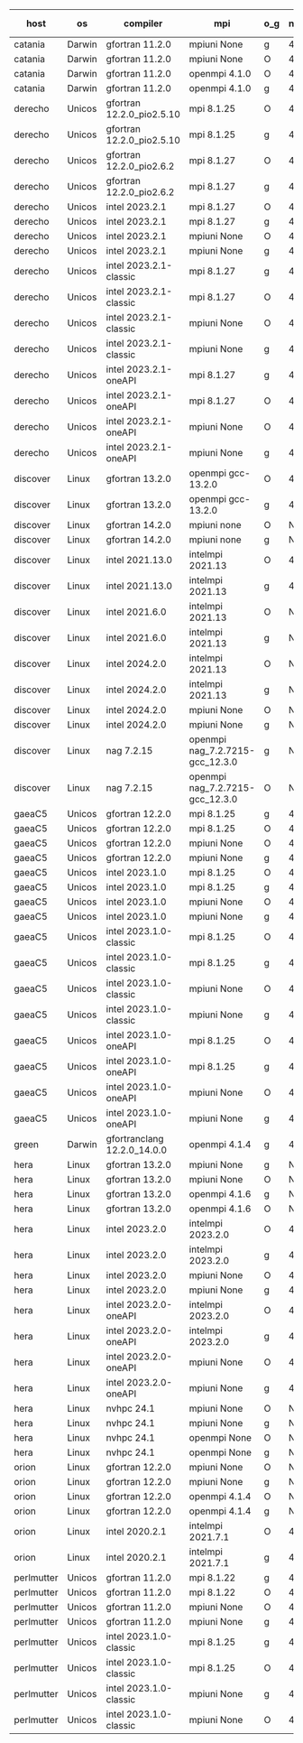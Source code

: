 

| host     | os       | compiler                              | mpi                      | o_g        | netcdf        | build       | u_pass          | u_fail          | s_pass            | s_fail            | e_pass             | e_fail             | nuopc_pass       | nuopc_fail       | artifacts link          |
|----------|----------|---------------------------------------|--------------------------|------------|---------------|-------------|-----------------|-----------------|-------------------|-------------------|--------------------|--------------------|------------------|------------------|-------------------------|
| catania | Darwin | gfortran 11.2.0 | mpiuni None  | g | 4.7.4  | PASS | None | None | None | None | None | None | None | None | <a href="https://github.com/esmf-org/esmf-test-artifacts/tree/5f98559979f0fae5c92dedcbaa7b777e725f4144/develop/gfortran/11.2.0/g/mpiuni/None" target="_blank">5f98559</a> | 
| catania | Darwin | gfortran 11.2.0 | mpiuni None  | O | 4.7.4  | PASS | 12530 | 0 | 9 | 0 | 44 | 0 | None | None | <a href="https://github.com/esmf-org/esmf-test-artifacts/tree/fb8dc35525acce919ae01833355f649466c7b133/develop/gfortran/11.2.0/O/mpiuni/None" target="_blank">fb8dc35</a> | 
| catania | Darwin | gfortran 11.2.0 | openmpi 4.1.0  | O | 4.7.4  | PASS | 14197 | 3 | 51 | 0 | 81 | 0 | 56 | 0 | <a href="https://github.com/esmf-org/esmf-test-artifacts/tree/eebcd8e94a9e4f47d53893c978488d6db0972db1/develop/gfortran/11.2.0/O/openmpi/4.1.0" target="_blank">eebcd8e</a> | 
| catania | Darwin | gfortran 11.2.0 | openmpi 4.1.0  | g | 4.7.4  | PASS | 14197 | 3 | 51 | 0 | 81 | 0 | 56 | 0 | <a href="https://github.com/esmf-org/esmf-test-artifacts/tree/3ea79c72556474a2a52c6c211a4695055595acae/develop/gfortran/11.2.0/g/openmpi/4.1.0" target="_blank">3ea79c7</a> | 
| derecho | Unicos | gfortran 12.2.0_pio2.5.10 | mpi 8.1.25  | O | 4.9.2  | PASS | 14200 | 0 | 51 | 0 | 81 | 0 | 56 | 0 | <a href="https://github.com/esmf-org/esmf-test-artifacts/tree/efcd84ea9c16fe6787d1fbb058f1f242848aa7c8/develop/gfortran/12.2.0_pio2.5.10/O/mpi/8.1.25" target="_blank">efcd84e</a> | 
| derecho | Unicos | gfortran 12.2.0_pio2.5.10 | mpi 8.1.25  | g | 4.9.2  | PASS | 14200 | 0 | 51 | 0 | 81 | 0 | 56 | 0 | <a href="https://github.com/esmf-org/esmf-test-artifacts/tree/7cf81ffded635b9467c71e839079eede4b54e885/develop/gfortran/12.2.0_pio2.5.10/g/mpi/8.1.25" target="_blank">7cf81ff</a> | 
| derecho | Unicos | gfortran 12.2.0_pio2.6.2 | mpi 8.1.27  | O | 4.9.2  | PASS | 14200 | 0 | 51 | 0 | 81 | 0 | 56 | 0 | <a href="https://github.com/esmf-org/esmf-test-artifacts/tree/7d99d8c78b96abdc873896a0cbda89b3d473e565/develop/gfortran/12.2.0_pio2.6.2/O/mpi/8.1.27" target="_blank">7d99d8c</a> | 
| derecho | Unicos | gfortran 12.2.0_pio2.6.2 | mpi 8.1.27  | g | 4.9.2  | PASS | 14200 | 0 | 51 | 0 | 81 | 0 | 56 | 0 | <a href="https://github.com/esmf-org/esmf-test-artifacts/tree/da975c1286085020aa81f24ee258f341c77e7ed6/develop/gfortran/12.2.0_pio2.6.2/g/mpi/8.1.27" target="_blank">da975c1</a> | 
| derecho | Unicos | intel 2023.2.1 | mpi 8.1.27  | O | 4.9.2  | PASS | 14200 | 0 | 51 | 0 | 81 | 0 | 57 | 0 | <a href="https://github.com/esmf-org/esmf-test-artifacts/tree/debf138fca12be9f527a86d72154bfb768f38022/develop/intel/2023.2.1/O/mpi/8.1.27" target="_blank">debf138</a> | 
| derecho | Unicos | intel 2023.2.1 | mpi 8.1.27  | g | 4.9.2  | PASS | 14200 | 0 | 51 | 0 | 81 | 0 | 57 | 0 | <a href="https://github.com/esmf-org/esmf-test-artifacts/tree/0db8c8c53ab9ff760556651f7f7c5eb9ca617510/develop/intel/2023.2.1/g/mpi/8.1.27" target="_blank">0db8c8c</a> | 
| derecho | Unicos | intel 2023.2.1 | mpiuni None  | O | 4.9.2  | PASS | 12530 | 0 | 9 | 0 | 44 | 0 | None | None | <a href="https://github.com/esmf-org/esmf-test-artifacts/tree/a8439d0896605c214f2fbb9417374a361dbfdace/develop/intel/2023.2.1/O/mpiuni/None" target="_blank">a8439d0</a> | 
| derecho | Unicos | intel 2023.2.1 | mpiuni None  | g | 4.9.2  | PASS | None | None | None | None | None | None | None | None | <a href="https://github.com/esmf-org/esmf-test-artifacts/tree/5c848f972f4ff19a7819efddfbeb844077f1ba87/develop/intel/2023.2.1/g/mpiuni/None" target="_blank">5c848f9</a> | 
| derecho | Unicos | intel 2023.2.1-classic | mpi 8.1.27  | g | 4.9.2  | PASS | None | None | None | None | None | None | None | None | <a href="https://github.com/esmf-org/esmf-test-artifacts/tree/91350bcbb1e7f95e5c4abf8cdf0eeff6e3ea1ee1/develop/intel/2023.2.1-classic/g/mpi/8.1.27" target="_blank">91350bc</a> | 
| derecho | Unicos | intel 2023.2.1-classic | mpi 8.1.27  | O | 4.9.2  | PASS | None | None | None | None | None | None | None | None | <a href="https://github.com/esmf-org/esmf-test-artifacts/tree/adfab1e38ed632d0c8029c328d710cae44694cfb/develop/intel/2023.2.1-classic/O/mpi/8.1.27" target="_blank">adfab1e</a> | 
| derecho | Unicos | intel 2023.2.1-classic | mpiuni None  | O | 4.9.2  | PASS | None | None | None | None | None | None | None | None | <a href="https://github.com/esmf-org/esmf-test-artifacts/tree/241a2471395f68379ff6a26934756ceea08e85d1/develop/intel/2023.2.1-classic/O/mpiuni/None" target="_blank">241a247</a> | 
| derecho | Unicos | intel 2023.2.1-classic | mpiuni None  | g | 4.9.2  | PASS | None | None | None | None | None | None | None | None | <a href="https://github.com/esmf-org/esmf-test-artifacts/tree/f6e37e7394acd78a2e6cc2c44230d578988d40cb/develop/intel/2023.2.1-classic/g/mpiuni/None" target="_blank">f6e37e7</a> | 
| derecho | Unicos | intel 2023.2.1-oneAPI | mpi 8.1.27  | g | 4.9.2  | PASS | None | None | None | None | None | None | None | None | <a href="https://github.com/esmf-org/esmf-test-artifacts/tree/a1e360c87e55fb23c12075927dc94d8490c3c958/develop/intel/2023.2.1-oneAPI/g/mpi/8.1.27" target="_blank">a1e360c</a> | 
| derecho | Unicos | intel 2023.2.1-oneAPI | mpi 8.1.27  | O | 4.9.2  | PASS | None | None | None | None | None | None | None | None | <a href="https://github.com/esmf-org/esmf-test-artifacts/tree/dc11c35c0aa7a9b6ff0199ee87cbd195b3d86f19/develop/intel/2023.2.1-oneAPI/O/mpi/8.1.27" target="_blank">dc11c35</a> | 
| derecho | Unicos | intel 2023.2.1-oneAPI | mpiuni None  | O | 4.9.2  | PASS | None | None | None | None | None | None | None | None | <a href="https://github.com/esmf-org/esmf-test-artifacts/tree/00f59e5425e137bb74d8f503bf001f0dad6257c2/develop/intel/2023.2.1-oneAPI/O/mpiuni/None" target="_blank">00f59e5</a> | 
| derecho | Unicos | intel 2023.2.1-oneAPI | mpiuni None  | g | 4.9.2  | PASS | None | None | None | None | None | None | None | None | <a href="https://github.com/esmf-org/esmf-test-artifacts/tree/3b5ac4e39dbe609776cef1622b0e5f822e0047b6/develop/intel/2023.2.1-oneAPI/g/mpiuni/None" target="_blank">3b5ac4e</a> | 
| discover | Linux | gfortran 13.2.0 | openmpi gcc-13.2.0  | O | 4.9.2  | PASS | 14200 | 0 | 51 | 0 | 81 | 0 | 56 | 0 | <a href="https://github.com/esmf-org/esmf-test-artifacts/tree/5813253c2c61f1cf3e0053aa9e7e1d9839cbe7e0/develop/gfortran/13.2.0/O/openmpi/gcc-13.2.0" target="_blank">5813253</a> | 
| discover | Linux | gfortran 13.2.0 | openmpi gcc-13.2.0  | g | 4.9.2  | PASS | 14200 | 0 | 51 | 0 | 81 | 0 | 56 | 0 | <a href="https://github.com/esmf-org/esmf-test-artifacts/tree/347ae23f5e5a5a0283c86656b0c34d2808e9557f/develop/gfortran/13.2.0/g/openmpi/gcc-13.2.0" target="_blank">347ae23</a> | 
| discover | Linux | gfortran 14.2.0 | mpiuni none  | O | None  | PASS | 12530 | 0 | 9 | 0 | 44 | 0 | None | None | <a href="https://github.com/esmf-org/esmf-test-artifacts/tree/03ea36efe197fd27be13d4dd88ee5326297b2a11/develop/gfortran/14.2.0/O/mpiuni/none" target="_blank">03ea36e</a> | 
| discover | Linux | gfortran 14.2.0 | mpiuni none  | g | None  | PASS | 12530 | 0 | 9 | 0 | 44 | 0 | None | None | <a href="https://github.com/esmf-org/esmf-test-artifacts/tree/d194d83f4a59725e2b7c1c39ddb05c329394fb19/develop/gfortran/14.2.0/g/mpiuni/none" target="_blank">d194d83</a> | 
| discover | Linux | intel 2021.13.0 | intelmpi 2021.13  | O | 4.9.2  | PASS | 14200 | 0 | 51 | 0 | 81 | 0 | 56 | 0 | <a href="https://github.com/esmf-org/esmf-test-artifacts/tree/f7c7033ac54e9f576f08d23aa1ec88038684578c/develop/intel/2021.13.0/O/intelmpi/2021.13" target="_blank">f7c7033</a> | 
| discover | Linux | intel 2021.13.0 | intelmpi 2021.13  | g | 4.9.2  | PASS | 14200 | 0 | 51 | 0 | 81 | 0 | 56 | 0 | <a href="https://github.com/esmf-org/esmf-test-artifacts/tree/017c721af4a85dc0fd4c5639cfd9c7046e270793/develop/intel/2021.13.0/g/intelmpi/2021.13" target="_blank">017c721</a> | 
| discover | Linux | intel 2021.6.0 | intelmpi 2021.13  | O | None  | PASS | 14200 | 0 | 51 | 0 | 81 | 0 | 56 | 0 | <a href="https://github.com/esmf-org/esmf-test-artifacts/tree/c95da0f2e00aaa71723650204aacf324bfe43932/develop/intel/2021.6.0/O/intelmpi/2021.13" target="_blank">c95da0f</a> | 
| discover | Linux | intel 2021.6.0 | intelmpi 2021.13  | g | None  | PASS | 14200 | 0 | 51 | 0 | 81 | 0 | 56 | 0 | <a href="https://github.com/esmf-org/esmf-test-artifacts/tree/da51432031bc2920ede3f9545d6448f8f8a54b8c/develop/intel/2021.6.0/g/intelmpi/2021.13" target="_blank">da51432</a> | 
| discover | Linux | intel 2024.2.0 | intelmpi 2021.13  | O | None  | PASS | 14200 | 0 | 51 | 0 | 81 | 0 | 56 | 0 | <a href="https://github.com/esmf-org/esmf-test-artifacts/tree/d9702df7197d5d95dfc407d8bf6d83506bf7866a/develop/intel/2024.2.0/O/intelmpi/2021.13" target="_blank">d9702df</a> | 
| discover | Linux | intel 2024.2.0 | intelmpi 2021.13  | g | None  | PASS | 14199 | 1 | 51 | 0 | 81 | 0 | 56 | 0 | <a href="https://github.com/esmf-org/esmf-test-artifacts/tree/4560f5ca3bf70184ec9169f192bc80fb6faed05c/develop/intel/2024.2.0/g/intelmpi/2021.13" target="_blank">4560f5c</a> | 
| discover | Linux | intel 2024.2.0 | mpiuni None  | O | None  | PASS | 12530 | 0 | 9 | 0 | 44 | 0 | None | None | <a href="https://github.com/esmf-org/esmf-test-artifacts/tree/16e5c49fdc7820d8be0e9aff0e99bc71c4132b19/develop/intel/2024.2.0/O/mpiuni/None" target="_blank">16e5c49</a> | 
| discover | Linux | intel 2024.2.0 | mpiuni None  | g | None  | PASS | 12529 | 1 | 9 | 0 | 44 | 0 | None | None | <a href="https://github.com/esmf-org/esmf-test-artifacts/tree/4d7e4ea48e239541b53ccfaa3657c044e2bab5d5/develop/intel/2024.2.0/g/mpiuni/None" target="_blank">4d7e4ea</a> | 
| discover | Linux | nag 7.2.15 | openmpi nag_7.2.7215-gcc_12.3.0  | g | None  | PASS | 14200 | 0 | 51 | 0 | 81 | 0 | 4 | 52 | <a href="https://github.com/esmf-org/esmf-test-artifacts/tree/e6280dead6b8e3a5c6148c4c9b99c07184a05324/develop/nag/7.2.15/g/openmpi/nag_7.2.7215-gcc_12.3.0" target="_blank">e6280de</a> | 
| discover | Linux | nag 7.2.15 | openmpi nag_7.2.7215-gcc_12.3.0  | O | None  | PASS | 14199 | 1 | 51 | 0 | 81 | 0 | 4 | 52 | <a href="https://github.com/esmf-org/esmf-test-artifacts/tree/bf22a31dd9853c6840fffba53411dd64dd215685/develop/nag/7.2.15/O/openmpi/nag_7.2.7215-gcc_12.3.0" target="_blank">bf22a31</a> | 
| gaeaC5 | Unicos | gfortran 12.2.0 | mpi 8.1.25  | g | 4.9.0  | PASS | None | None | None | None | None | None | None | None | <a href="https://github.com/esmf-org/esmf-test-artifacts/tree/95179fbc2d9c7974fbb6ede781ac2771bbafc180/develop/gfortran/12.2.0/g/mpi/8.1.25" target="_blank">95179fb</a> | 
| gaeaC5 | Unicos | gfortran 12.2.0 | mpi 8.1.25  | O | 4.9.0  | PASS | 14200 | 0 | 51 | 0 | 81 | 0 | 56 | 0 | <a href="https://github.com/esmf-org/esmf-test-artifacts/tree/3db0cd65c4aed53250421292c3a117ebb62f86bc/develop/gfortran/12.2.0/O/mpi/8.1.25" target="_blank">3db0cd6</a> | 
| gaeaC5 | Unicos | gfortran 12.2.0 | mpiuni None  | O | 4.9.0  | PASS | 12530 | 0 | 9 | 0 | 44 | 0 | None | None | <a href="https://github.com/esmf-org/esmf-test-artifacts/tree/db5f33d9e65723b381475116508439c74776c0cb/develop/gfortran/12.2.0/O/mpiuni/None" target="_blank">db5f33d</a> | 
| gaeaC5 | Unicos | gfortran 12.2.0 | mpiuni None  | g | 4.9.0  | PASS | 12530 | 0 | 9 | 0 | 44 | 0 | None | None | <a href="https://github.com/esmf-org/esmf-test-artifacts/tree/e9d7f8156293b7c4470b278e4bdbbd96a8627b38/develop/gfortran/12.2.0/g/mpiuni/None" target="_blank">e9d7f81</a> | 
| gaeaC5 | Unicos | intel 2023.1.0 | mpi 8.1.25  | O | 4.9.0  | PASS | 14200 | 0 | 51 | 0 | 81 | 0 | 56 | 0 | <a href="https://github.com/esmf-org/esmf-test-artifacts/tree/0d08195ef904776b4f04f386059e2ceb22a07eac/develop/intel/2023.1.0/O/mpi/8.1.25" target="_blank">0d08195</a> | 
| gaeaC5 | Unicos | intel 2023.1.0 | mpi 8.1.25  | g | 4.9.0  | PASS | 14200 | 0 | 51 | 0 | 81 | 0 | 56 | 0 | <a href="https://github.com/esmf-org/esmf-test-artifacts/tree/a9e32545650c799c96965294c96122947a3e2fcf/develop/intel/2023.1.0/g/mpi/8.1.25" target="_blank">a9e3254</a> | 
| gaeaC5 | Unicos | intel 2023.1.0 | mpiuni None  | O | 4.9.0  | PASS | 12530 | 0 | 9 | 0 | 44 | 0 | None | None | <a href="https://github.com/esmf-org/esmf-test-artifacts/tree/bd208efaab73fd873e2f3166f96d94f0f592aa08/develop/intel/2023.1.0/O/mpiuni/None" target="_blank">bd208ef</a> | 
| gaeaC5 | Unicos | intel 2023.1.0 | mpiuni None  | g | 4.9.0  | PASS | None | None | None | None | None | None | None | None | <a href="https://github.com/esmf-org/esmf-test-artifacts/tree/43eec285b0b11a59b3ed6a73ad7a5a6b972ffbc8/develop/intel/2023.1.0/g/mpiuni/None" target="_blank">43eec28</a> | 
| gaeaC5 | Unicos | intel 2023.1.0-classic | mpi 8.1.25  | O | 4.9.0  | PASS | None | None | None | None | None | None | None | None | <a href="https://github.com/esmf-org/esmf-test-artifacts/tree/12eeeccdd859f01fb8939859a5f41a1d765bb7c9/develop/intel/2023.1.0-classic/O/mpi/8.1.25" target="_blank">12eeecc</a> | 
| gaeaC5 | Unicos | intel 2023.1.0-classic | mpi 8.1.25  | g | 4.9.0  | PASS | None | None | None | None | None | None | None | None | <a href="https://github.com/esmf-org/esmf-test-artifacts/tree/7c18a4065154af3a0be749efd03fd84752a6beba/develop/intel/2023.1.0-classic/g/mpi/8.1.25" target="_blank">7c18a40</a> | 
| gaeaC5 | Unicos | intel 2023.1.0-classic | mpiuni None  | O | 4.9.0  | PASS | 12530 | 0 | 9 | 0 | 44 | 0 | None | None | <a href="https://github.com/esmf-org/esmf-test-artifacts/tree/0f900268740ec92b4db373a5e06d1de44ffe7890/develop/intel/2023.1.0-classic/O/mpiuni/None" target="_blank">0f90026</a> | 
| gaeaC5 | Unicos | intel 2023.1.0-classic | mpiuni None  | g | 4.9.0  | PASS | None | None | None | None | None | None | None | None | <a href="https://github.com/esmf-org/esmf-test-artifacts/tree/fac13c1dc880c4c94237f491d8643c669184d713/develop/intel/2023.1.0-classic/g/mpiuni/None" target="_blank">fac13c1</a> | 
| gaeaC5 | Unicos | intel 2023.1.0-oneAPI | mpi 8.1.25  | O | 4.9.0  | PASS | 14200 | 0 | 50 | 1 | 81 | 0 | 46 | 10 | <a href="https://github.com/esmf-org/esmf-test-artifacts/tree/fc13df9402d97c6cb7b8d6c3634ed9177904d8d8/develop/intel/2023.1.0-oneAPI/O/mpi/8.1.25" target="_blank">fc13df9</a> | 
| gaeaC5 | Unicos | intel 2023.1.0-oneAPI | mpi 8.1.25  | g | 4.9.0  | PASS | None | None | None | None | None | None | None | None | <a href="https://github.com/esmf-org/esmf-test-artifacts/tree/97649935e3d69b0ec3dc677d65c9e2995cd78b21/develop/intel/2023.1.0-oneAPI/g/mpi/8.1.25" target="_blank">9764993</a> | 
| gaeaC5 | Unicos | intel 2023.1.0-oneAPI | mpiuni None  | O | 4.9.0  | PASS | 12530 | 0 | 9 | 0 | 44 | 0 | None | None | <a href="https://github.com/esmf-org/esmf-test-artifacts/tree/ccc7d899c5910e365017aadcbb5e12981b7c3dcf/develop/intel/2023.1.0-oneAPI/O/mpiuni/None" target="_blank">ccc7d89</a> | 
| gaeaC5 | Unicos | intel 2023.1.0-oneAPI | mpiuni None  | g | 4.9.0  | PASS | 12530 | 0 | 9 | 0 | 44 | 0 | None | None | <a href="https://github.com/esmf-org/esmf-test-artifacts/tree/abfd891a55a1a3d5823070c90cfb518c42370de3/develop/intel/2023.1.0-oneAPI/g/mpiuni/None" target="_blank">abfd891</a> | 
| green | Darwin | gfortranclang 12.2.0_14.0.0 | openmpi 4.1.4  | g | 4.9.2  | PASS | None | None | None | None | None | None | None | None | <a href="https://github.com/esmf-org/esmf-test-artifacts/tree/ade28e0152228d4d6df3e8fef05c8da16550c84a/develop/gfortranclang/12.2.0_14.0.0/g/openmpi/4.1.4" target="_blank">ade28e0</a> | 
| hera | Linux | gfortran 13.2.0 | mpiuni None  | g | None  | PASS | 12530 | 0 | 9 | 0 | 44 | 0 | None | None | <a href="https://github.com/esmf-org/esmf-test-artifacts/tree/e1be427965da4c8f86a0bc9ff1c5dc95167be591/develop/gfortran/13.2.0/g/mpiuni/None" target="_blank">e1be427</a> | 
| hera | Linux | gfortran 13.2.0 | mpiuni None  | O | None  | PASS | 12530 | 0 | 9 | 0 | 44 | 0 | None | None | <a href="https://github.com/esmf-org/esmf-test-artifacts/tree/e1abba1d42f02c5a6dc43faf75070e0d7857fb7d/develop/gfortran/13.2.0/O/mpiuni/None" target="_blank">e1abba1</a> | 
| hera | Linux | gfortran 13.2.0 | openmpi 4.1.6  | g | None  | PASS | 14200 | 0 | 51 | 0 | 81 | 0 | 56 | 0 | <a href="https://github.com/esmf-org/esmf-test-artifacts/tree/0f9de0b741057973f3cc54514246309383184efd/develop/gfortran/13.2.0/g/openmpi/4.1.6" target="_blank">0f9de0b</a> | 
| hera | Linux | gfortran 13.2.0 | openmpi 4.1.6  | O | None  | PASS | 14200 | 0 | 51 | 0 | 81 | 0 | 56 | 0 | <a href="https://github.com/esmf-org/esmf-test-artifacts/tree/a871a54ea3592d7ff13b2b775927cf1eb17b12b2/develop/gfortran/13.2.0/O/openmpi/4.1.6" target="_blank">a871a54</a> | 
| hera | Linux | intel 2023.2.0 | intelmpi 2023.2.0  | O | 4.7.0  | PASS | 14200 | 0 | 51 | 0 | 81 | 0 | 56 | 0 | <a href="https://github.com/esmf-org/esmf-test-artifacts/tree/34f865b2fa2add41bf6b89efd8ffc1ad26568af2/develop/intel/2023.2.0/O/intelmpi/2023.2.0" target="_blank">34f865b</a> | 
| hera | Linux | intel 2023.2.0 | intelmpi 2023.2.0  | g | 4.7.0  | PASS | 14200 | 0 | 51 | 0 | 81 | 0 | 56 | 0 | <a href="https://github.com/esmf-org/esmf-test-artifacts/tree/9f0ad80e5f44f92592748fa7af34d5b840304405/develop/intel/2023.2.0/g/intelmpi/2023.2.0" target="_blank">9f0ad80</a> | 
| hera | Linux | intel 2023.2.0 | mpiuni None  | O | 4.7.0  | PASS | 12530 | 0 | 9 | 0 | 44 | 0 | None | None | <a href="https://github.com/esmf-org/esmf-test-artifacts/tree/689d7b67cef18946b0074d916f0edb9a82da26f4/develop/intel/2023.2.0/O/mpiuni/None" target="_blank">689d7b6</a> | 
| hera | Linux | intel 2023.2.0 | mpiuni None  | g | 4.7.0  | PASS | 12530 | 0 | 9 | 0 | 44 | 0 | None | None | <a href="https://github.com/esmf-org/esmf-test-artifacts/tree/8ee39534e8066c050a952b11e49cf0a7c951719d/develop/intel/2023.2.0/g/mpiuni/None" target="_blank">8ee3953</a> | 
| hera | Linux | intel 2023.2.0-oneAPI | intelmpi 2023.2.0  | O | 4.7.0  | PASS | 14200 | 0 | 50 | 1 | 81 | 0 | 56 | 0 | <a href="https://github.com/esmf-org/esmf-test-artifacts/tree/b05b20e64d29a2c5b0dcb7a003eadc2eb7a97528/develop/intel/2023.2.0-oneAPI/O/intelmpi/2023.2.0" target="_blank">b05b20e</a> | 
| hera | Linux | intel 2023.2.0-oneAPI | intelmpi 2023.2.0  | g | 4.7.0  | PASS | 14200 | 0 | 51 | 0 | 81 | 0 | 56 | 0 | <a href="https://github.com/esmf-org/esmf-test-artifacts/tree/722860ec142386e9f85195340834c434f46b2bae/develop/intel/2023.2.0-oneAPI/g/intelmpi/2023.2.0" target="_blank">722860e</a> | 
| hera | Linux | intel 2023.2.0-oneAPI | mpiuni None  | O | 4.7.0  | PASS | 12530 | 0 | 9 | 0 | 44 | 0 | None | None | <a href="https://github.com/esmf-org/esmf-test-artifacts/tree/5920d8b98d038e78c62670609f551ca822c382a6/develop/intel/2023.2.0-oneAPI/O/mpiuni/None" target="_blank">5920d8b</a> | 
| hera | Linux | intel 2023.2.0-oneAPI | mpiuni None  | g | 4.7.0  | PASS | 12530 | 0 | 9 | 0 | 44 | 0 | None | None | <a href="https://github.com/esmf-org/esmf-test-artifacts/tree/a8e45c532130907e726ca725468421e4c121603c/develop/intel/2023.2.0-oneAPI/g/mpiuni/None" target="_blank">a8e45c5</a> | 
| hera | Linux | nvhpc 24.1 | mpiuni None  | O | None  | PASS | 12530 | 0 | 9 | 0 | 44 | 0 | None | None | <a href="https://github.com/esmf-org/esmf-test-artifacts/tree/65ef0e3d7c098dae3815949f24c662c0e50dc628/develop/nvhpc/24.1/O/mpiuni/None" target="_blank">65ef0e3</a> | 
| hera | Linux | nvhpc 24.1 | mpiuni None  | g | None  | PASS | 12530 | 0 | 9 | 0 | 44 | 0 | None | None | <a href="https://github.com/esmf-org/esmf-test-artifacts/tree/410c95082fc4f502a1e34887f63b9cd17e1e2a97/develop/nvhpc/24.1/g/mpiuni/None" target="_blank">410c950</a> | 
| hera | Linux | nvhpc 24.1 | openmpi None  | O | None  | PASS | 14200 | 0 | 51 | 0 | 81 | 0 | 56 | 0 | <a href="https://github.com/esmf-org/esmf-test-artifacts/tree/c4ff341e48702f16e136d39e3c8b86003cbce47b/develop/nvhpc/24.1/O/openmpi/None" target="_blank">c4ff341</a> | 
| hera | Linux | nvhpc 24.1 | openmpi None  | g | None  | PASS | None | None | None | None | None | None | None | None | <a href="https://github.com/esmf-org/esmf-test-artifacts/tree/8ee626f2b7c39e0ec8a4f1953ae8f8f9ce839b24/develop/nvhpc/24.1/g/openmpi/None" target="_blank">8ee626f</a> | 
| orion | Linux | gfortran 12.2.0 | mpiuni None  | O | None  | PASS | 12530 | 0 | 9 | 0 | 44 | 0 | None | None | <a href="https://github.com/esmf-org/esmf-test-artifacts/tree/e45706fabfd5431ae5a05e4cf832a27a3ba3d37b/develop/gfortran/12.2.0/O/mpiuni/None" target="_blank">e45706f</a> | 
| orion | Linux | gfortran 12.2.0 | mpiuni None  | g | None  | PASS | 12530 | 0 | 9 | 0 | 44 | 0 | None | None | <a href="https://github.com/esmf-org/esmf-test-artifacts/tree/76189cb44c207dcebaba6e6e8c39d04b23d96f1f/develop/gfortran/12.2.0/g/mpiuni/None" target="_blank">76189cb</a> | 
| orion | Linux | gfortran 12.2.0 | openmpi 4.1.4  | O | None  | PASS | 14200 | 0 | 51 | 0 | 81 | 0 | 44 | 12 | <a href="https://github.com/esmf-org/esmf-test-artifacts/tree/e2ed05ebcf21dcc28b733f1a3b120621cd0a8605/develop/gfortran/12.2.0/O/openmpi/4.1.4" target="_blank">e2ed05e</a> | 
| orion | Linux | gfortran 12.2.0 | openmpi 4.1.4  | g | None  | PASS | 14200 | 0 | 51 | 0 | 81 | 0 | 44 | 12 | <a href="https://github.com/esmf-org/esmf-test-artifacts/tree/4fd0969783a24f7fbf87a702959bc229bd42d050/develop/gfortran/12.2.0/g/openmpi/4.1.4" target="_blank">4fd0969</a> | 
| orion | Linux | intel 2020.2.1 | intelmpi 2021.7.1  | O | 4.9.2  | PASS | 14200 | 0 | 51 | 0 | 81 | 0 | 44 | 12 | <a href="https://github.com/esmf-org/esmf-test-artifacts/tree/bbd93b3a95f15a31237731cd44987dd1afda6565/develop/intel/2020.2.1/O/intelmpi/2021.7.1" target="_blank">bbd93b3</a> | 
| orion | Linux | intel 2020.2.1 | intelmpi 2021.7.1  | g | 4.9.2  | PASS | 14200 | 0 | 51 | 0 | 81 | 0 | 44 | 12 | <a href="https://github.com/esmf-org/esmf-test-artifacts/tree/14018213853a6659c36e897f8a24ea3b568b9167/develop/intel/2020.2.1/g/intelmpi/2021.7.1" target="_blank">1401821</a> | 
| perlmutter | Unicos | gfortran 11.2.0 | mpi 8.1.22  | g | 4.9.0  | PASS | None | None | None | None | None | None | None | None | <a href="https://github.com/esmf-org/esmf-test-artifacts/tree/ce5eb67350ea28765abe909c7f3143eb0b926b9c/develop/gfortran/11.2.0/g/mpi/8.1.22" target="_blank">ce5eb67</a> | 
| perlmutter | Unicos | gfortran 11.2.0 | mpi 8.1.22  | O | 4.9.0  | PASS | None | None | None | None | None | None | None | None | <a href="https://github.com/esmf-org/esmf-test-artifacts/tree/719240704e36c2a4c8c2dbb7d43a78f2214e49d0/develop/gfortran/11.2.0/O/mpi/8.1.22" target="_blank">7192407</a> | 
| perlmutter | Unicos | gfortran 11.2.0 | mpiuni None  | O | 4.9.0  | PASS | 12530 | 0 | 9 | 0 | 44 | 0 | None | None | <a href="https://github.com/esmf-org/esmf-test-artifacts/tree/c7fa5bd78998eac6797f0f785ee19dd396b95bb5/develop/gfortran/11.2.0/O/mpiuni/None" target="_blank">c7fa5bd</a> | 
| perlmutter | Unicos | gfortran 11.2.0 | mpiuni None  | g | 4.9.0  | PASS | 12530 | 0 | 9 | 0 | 44 | 0 | None | None | <a href="https://github.com/esmf-org/esmf-test-artifacts/tree/95b53408ab0f7581f78f112887905e2e4531ae3e/develop/gfortran/11.2.0/g/mpiuni/None" target="_blank">95b5340</a> | 
| perlmutter | Unicos | intel 2023.1.0-classic | mpi 8.1.25  | g | 4.9.0  | PASS | None | None | None | None | None | None | None | None | <a href="https://github.com/esmf-org/esmf-test-artifacts/tree/751a34aa2558629f9b287905c882860a32b7bf2f/develop/intel/2023.1.0-classic/g/mpi/8.1.25" target="_blank">751a34a</a> | 
| perlmutter | Unicos | intel 2023.1.0-classic | mpi 8.1.25  | O | 4.9.0  | PASS | None | None | None | None | None | None | None | None | <a href="https://github.com/esmf-org/esmf-test-artifacts/tree/568be6a0397cd733f5ea62e33f093cae6e1dffcd/develop/intel/2023.1.0-classic/O/mpi/8.1.25" target="_blank">568be6a</a> | 
| perlmutter | Unicos | intel 2023.1.0-classic | mpiuni None  | g | 4.9.0  | PASS | None | None | None | None | None | None | None | None | <a href="https://github.com/esmf-org/esmf-test-artifacts/tree/1a7b4c2d001320ace0fb3c6ee67a61d2d593cf43/develop/intel/2023.1.0-classic/g/mpiuni/None" target="_blank">1a7b4c2</a> | 
| perlmutter | Unicos | intel 2023.1.0-classic | mpiuni None  | O | 4.9.0  | PASS | None | None | None | None | None | None | None | None | <a href="https://github.com/esmf-org/esmf-test-artifacts/tree/5711d0d95a7ecbdd0542c34d6d2f98a7f89c9a81/develop/intel/2023.1.0-classic/O/mpiuni/None" target="_blank">5711d0d</a> | 
